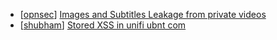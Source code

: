 * [[opnsec](https://hackerone.com/opnsec)] [Images and Subtitles Leakage from private videos](https://hackerone.com/reports/136850)
* [[shubham](https://hackerone.com/shubham)] [Stored XSS in unifi ubnt com](https://hackerone.com/reports/142084)
